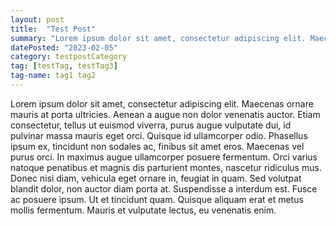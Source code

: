 ```yaml
---
layout: post
title:  "Test Post"
summary: "Lorem ipsum dolor sit amet, consectetur adipiscing elit. Maecenas ornare mauris at porta ultricies. Aenean a augue non dolor venenatis auctor. Etiam consectetur, tellus ut euismod viverra, purus augue vulputate dui, id pulvinar massa mauris eget orci. Quisque id ullamcorper odio. Phasellus ipsum ex, tincidunt non sodales ac, finibus sit amet eros."
datePosted: "2023-02-05"
category: testpostCategory
tag: [testTag, testTag3]
tag-name: tag1 tag2
---
```


<p> 
Lorem ipsum dolor sit amet, consectetur adipiscing elit. Maecenas ornare mauris at porta ultricies. Aenean a augue non dolor venenatis auctor. Etiam consectetur, tellus ut euismod viverra, purus augue vulputate dui, id pulvinar massa mauris eget orci. Quisque id ullamcorper odio. Phasellus ipsum ex, tincidunt non sodales ac, finibus sit amet eros. Maecenas vel purus orci. In maximus augue ullamcorper posuere fermentum. Orci varius natoque penatibus et magnis dis parturient montes, nascetur ridiculus mus. Donec nisi diam, vehicula eget ornare in, feugiat in quam. Sed volutpat blandit dolor, non auctor diam porta at. Suspendisse a interdum est. Fusce ac posuere ipsum. Ut et tincidunt quam. Quisque aliquam erat et metus mollis fermentum. Mauris et vulputate lectus, eu venenatis enim. 
</p>
